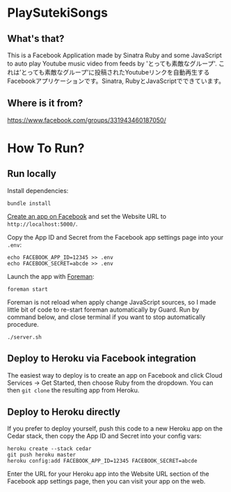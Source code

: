 PlaySutekiSongs
===============

What's that?
------------
This is a Facebook Application made by Sinatra Ruby and some JavaScript to auto play Youtube music video from feeds by 'とっても素敵なグループ'.
これは’とっても素敵なグループ’に投稿されたYoutubeリンクを自動再生するFacebookアプリケーションです。Sinatra, RubyとJavaScriptでできています。

Where is it from?
-----------------
https://www.facebook.com/groups/331943460187050/

How To Run?
===========

Run locally
-----------

Install dependencies:

    bundle install

[Create an app on Facebook](https://developers.facebook.com/apps) and set the Website URL to `http://localhost:5000/`.

Copy the App ID and Secret from the Facebook app settings page into your `.env`:

    echo FACEBOOK_APP_ID=12345 >> .env
    echo FACEBOOK_SECRET=abcde >> .env

Launch the app with [Foreman](http://blog.daviddollar.org/2011/05/06/introducing-foreman.html):

    foreman start

Foreman is not reload when apply change JavaScript sources, so I made little bit of code to re-start foreman automatically by Guard. Run by command below, and close terminal if you want to stop automatically procedure.

	./server.sh

Deploy to Heroku via Facebook integration
-----------------------------------------

The easiest way to deploy is to create an app on Facebook and click Cloud Services -> Get Started, then choose Ruby from the dropdown.  You can then `git clone` the resulting app from Heroku.

Deploy to Heroku directly
-------------------------

If you prefer to deploy yourself, push this code to a new Heroku app on the Cedar stack, then copy the App ID and Secret into your config vars:

    heroku create --stack cedar
    git push heroku master
    heroku config:add FACEBOOK_APP_ID=12345 FACEBOOK_SECRET=abcde

Enter the URL for your Heroku app into the Website URL section of the Facebook app settings page, then you can visit your app on the web.

